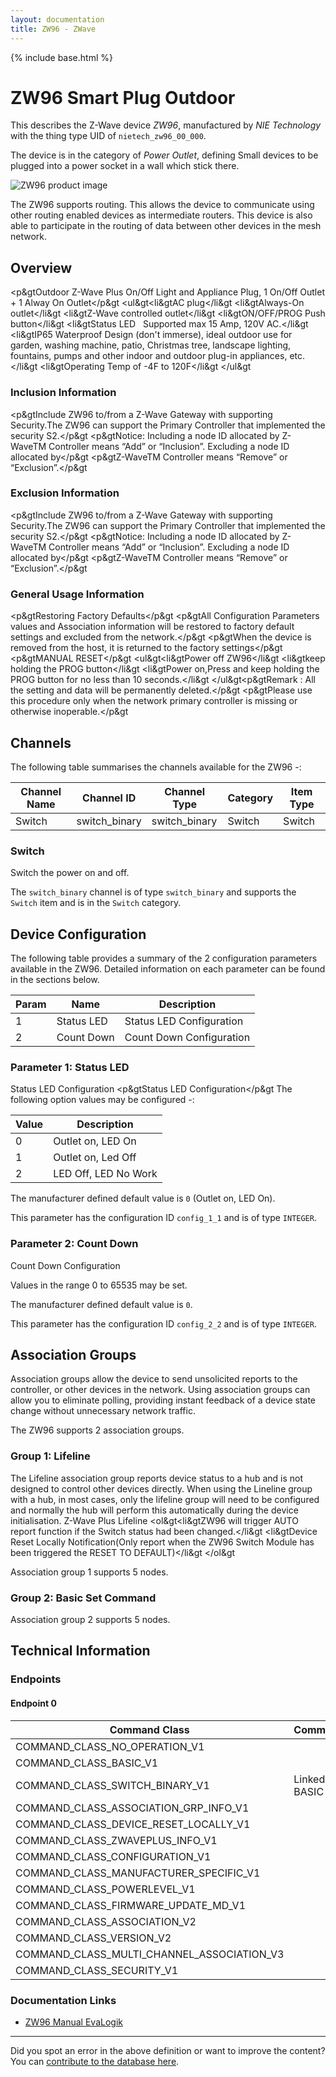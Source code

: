 ```yaml
---
layout: documentation
title: ZW96 - ZWave
---
```


{% include base.html %}

# ZW96 Smart Plug Outdoor
This describes the Z-Wave device *ZW96*, manufactured by *NIE Technology* with the thing type UID of ```nietech_zw96_00_000```.

The device is in the category of *Power Outlet*, defining Small devices to be plugged into a power socket in a wall which stick there.

![ZW96 product image](https://opensmarthouse.org/zwavedatabase/1244/image/)


The ZW96 supports routing. This allows the device to communicate using other routing enabled devices as intermediate routers.  This device is also able to participate in the routing of data between other devices in the mesh network.

## Overview

<p&gtOutdoor Z-Wave Plus On/Off Light and Appliance Plug, 1 On/Off Outlet + 1 Alway On Outlet</p&gt <ul&gt<li&gtAC plug</li&gt <li&gtAlways-On outlet</li&gt <li&gtZ-Wave controlled outlet</li&gt <li&gtON/OFF/PROG Push button</li&gt <li&gtStatus LED   Supported max 15 Amp, 120V AC.</li&gt <li&gtIP65 Waterproof Design (don't immerse), ideal outdoor use for garden, washing machine, patio, Christmas tree, landscape lighting, fountains, pumps and other indoor and outdoor plug-in appliances, etc.</li&gt <li&gtOperating Temp of -4F to 120F</li&gt </ul&gt

### Inclusion Information

<p&gtInclude ZW96 to/from a Z-Wave Gateway with supporting Security.The ZW96 can support the Primary Controller that implemented the security S2.</p&gt <p&gtNotice: Including a node ID allocated by Z-WaveTM Controller means “Add” or “Inclusion”. Excluding a node ID allocated by</p&gt <p&gtZ-WaveTM Controller means “Remove” or “Exclusion”.</p&gt

### Exclusion Information

<p&gtInclude ZW96 to/from a Z-Wave Gateway with supporting Security.The ZW96 can support the Primary Controller that implemented the security S2.</p&gt <p&gtNotice: Including a node ID allocated by Z-WaveTM Controller means “Add” or “Inclusion”. Excluding a node ID allocated by</p&gt <p&gtZ-WaveTM Controller means “Remove” or “Exclusion”.</p&gt

### General Usage Information

<p&gtRestoring Factory Defaults</p&gt <p&gtAll Configuration Parameters values and Association information will be restored to factory default settings and excluded from the network.</p&gt <p&gtWhen the device is removed from the host, it is returned to the factory settings</p&gt <p&gtMANUAL RESET</p&gt <ul&gt<li&gtPower off ZW96</li&gt <li&gtkeep holding the PROG button</li&gt <li&gtPower on,Press and keep holding the PROG button for no less than 10 seconds.</li&gt </ul&gt<p&gtRemark : All the setting and data will be permanently deleted.</p&gt <p&gtPlease use this procedure only when the network primary controller is missing or otherwise inoperable.</p&gt

## Channels

The following table summarises the channels available for the ZW96 -:

| Channel Name | Channel ID | Channel Type | Category | Item Type |
|--------------|------------|--------------|----------|-----------|
| Switch | switch_binary | switch_binary | Switch | Switch | 

### Switch
Switch the power on and off.

The ```switch_binary``` channel is of type ```switch_binary``` and supports the ```Switch``` item and is in the ```Switch``` category.



## Device Configuration

The following table provides a summary of the 2 configuration parameters available in the ZW96.
Detailed information on each parameter can be found in the sections below.

| Param | Name  | Description |
|-------|-------|-------------|
| 1 | Status LED | Status LED Configuration |
| 2 | Count Down | Count Down Configuration |

### Parameter 1: Status LED

Status LED Configuration
<p&gtStatus LED Configuration</p&gt
The following option values may be configured -:

| Value  | Description |
|--------|-------------|
| 0 | Outlet on, LED On |
| 1 | Outlet on, Led Off |
| 2 | LED Off, LED No Work |

The manufacturer defined default value is ```0``` (Outlet on, LED On).

This parameter has the configuration ID ```config_1_1``` and is of type ```INTEGER```.


### Parameter 2: Count Down

Count Down Configuration

Values in the range 0 to 65535 may be set.

The manufacturer defined default value is ```0```.

This parameter has the configuration ID ```config_2_2``` and is of type ```INTEGER```.


## Association Groups

Association groups allow the device to send unsolicited reports to the controller, or other devices in the network. Using association groups can allow you to eliminate polling, providing instant feedback of a device state change without unnecessary network traffic.

The ZW96 supports 2 association groups.

### Group 1: Lifeline

The Lifeline association group reports device status to a hub and is not designed to control other devices directly. When using the Lineline group with a hub, in most cases, only the lifeline group will need to be configured and normally the hub will perform this automatically during the device initialisation.
Z-Wave Plus Lifeline
<ol&gt<li&gtZW96 will trigger AUTO report function if the Switch status had been changed.</li&gt <li&gtDevice Reset Locally Notification(Only report when the ZW96 Switch Module has been triggered the RESET TO DEFAULT)</li&gt </ol&gt

Association group 1 supports 5 nodes.

### Group 2: Basic Set Command


Association group 2 supports 5 nodes.

## Technical Information

### Endpoints

#### Endpoint 0

| Command Class | Comment |
|---------------|---------|
| COMMAND_CLASS_NO_OPERATION_V1| |
| COMMAND_CLASS_BASIC_V1| |
| COMMAND_CLASS_SWITCH_BINARY_V1| Linked to BASIC|
| COMMAND_CLASS_ASSOCIATION_GRP_INFO_V1| |
| COMMAND_CLASS_DEVICE_RESET_LOCALLY_V1| |
| COMMAND_CLASS_ZWAVEPLUS_INFO_V1| |
| COMMAND_CLASS_CONFIGURATION_V1| |
| COMMAND_CLASS_MANUFACTURER_SPECIFIC_V1| |
| COMMAND_CLASS_POWERLEVEL_V1| |
| COMMAND_CLASS_FIRMWARE_UPDATE_MD_V1| |
| COMMAND_CLASS_ASSOCIATION_V2| |
| COMMAND_CLASS_VERSION_V2| |
| COMMAND_CLASS_MULTI_CHANNEL_ASSOCIATION_V3| |
| COMMAND_CLASS_SECURITY_V1| |

### Documentation Links

* [ZW96 Manual EvaLogik](https://opensmarthouse.org/zwavedatabase/1244/ZW96-Manual-EVALOGIK-181222.pdf)

---

Did you spot an error in the above definition or want to improve the content?
You can [contribute to the database here](https://opensmarthouse.org/zwavedatabase/1244).
